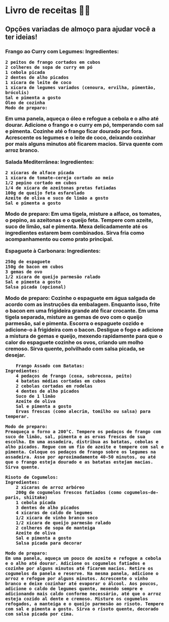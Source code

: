 <h1>Livro de receitas 🧑‍🍳</h1>
<h2> Opções variadas de almoço para ajudar você a ter ideias!</h2>
<h3> Frango ao Curry com Legumes:
Ingredientes:

    2 peitos de frango cortados em cubos
    2 colheres de sopa de curry em pó
    1 cebola picada
    2 dentes de alho picados
    1 xícara de leite de coco
    1 xícara de legumes variados (cenoura, ervilha, pimentão, brócolis)
    Sal e pimenta a gosto
    Óleo de cozinha
    Modo de preparo:
Em uma panela, aqueça o óleo e refogue a cebola e o alho até dourar. Adicione o frango e o curry em pó, temperando com sal e pimenta. Cozinhe até o frango ficar dourado por fora. Acrescente os legumes e o leite de coco, deixando cozinhar por mais alguns minutos até ficarem macios. Sirva quente com arroz branco.

Salada Mediterrânea:
Ingredientes:

    2 xícaras de alface picada
    1 xícara de tomate-cereja cortado ao meio
    1/2 pepino cortado em cubos
    1/4 de xícara de azeitonas pretas fatiadas
    100g de queijo feta esfarelado
    Azeite de oliva e suco de limão a gosto
    Sal e pimenta a gosto

Modo de preparo:
Em uma tigela, misture a alface, os tomates, o pepino, as azeitonas e o queijo feta. Tempere com azeite, suco de limão, sal e pimenta. Mexa delicadamente até os ingredientes estarem bem combinados. Sirva fria como acompanhamento ou como prato principal.

Espaguete à Carbonara:
Ingredientes:

    250g de espaguete
    150g de bacon em cubos
    3 gemas de ovo
    1/2 xícara de queijo parmesão ralado
    Sal e pimenta a gosto
    Salsa picada (opcional)

Modo de preparo:
Cozinhe o espaguete em água salgada de acordo com as instruções da embalagem. Enquanto isso, frite o bacon em uma frigideira grande até ficar crocante. Em uma tigela separada, misture as gemas de ovo com o queijo parmesão, sal e pimenta. Escorra o espaguete cozido e adicione-o à frigideira com o bacon. Desligue o fogo e adicione a mistura de gemas e queijo, mexendo rapidamente para que o calor do espaguete cozinhe os ovos, criando um molho cremoso. Sirva quente, polvilhado com salsa picada, se desejar.
    
    
        Frango Assado com Batatas:
    Ingredientes:
        4 pedaços de frango (coxa, sobrecoxa, peito)
        4 batatas médias cortadas em cubos
        2 cebolas cortadas em rodelas
        4 dentes de alho picados
        Suco de 1 limão
        Azeite de oliva
        Sal e pimenta a gosto
        Ervas frescas (como alecrim, tomilho ou salsa) para temperar.
   
    Modo de preparo:
    Preaqueça o forno a 200°C. Tempere os pedaços de frango com suco de limão, sal, pimenta e as ervas frescas de sua escolha. Em uma assadeira, distribua as batatas, cebolas e alho picados. Regue com um fio de azeite e tempere com sal e pimenta. Coloque os pedaços de frango sobre os legumes na assadeira. Asse por aproximadamente 40-50 minutos, ou até que o frango esteja dourado e as batatas estejam macias. Sirva quente.
  
    Risoto de Cogumelos:
    Ingredientes:
        2 xícaras de arroz arbóreo
        200g de cogumelos frescos fatiados (como cogumelos-de-paris, shiitake)
        1 cebola picada
        3 dentes de alho picados
        4 xícaras de caldo de legumes
        1/2 xícara de vinho branco seco
        1/2 xícara de queijo parmesão ralado
        2 colheres de sopa de manteiga
        Azeite de oliva
        Sal e pimenta a gosto
        Salsa picada para decorar

    Modo de preparo:
    Em uma panela, aqueça um pouco de azeite e refogue a cebola e o alho até dourar. Adicione os cogumelos fatiados e cozinhe por alguns minutos até ficarem macios. Retire os cogumelos da panela e reserve. Na mesma panela, adicione o arroz e refogue por alguns minutos. Acrescente o vinho branco e deixe cozinhar até evaporar o álcool. Aos poucos, adicione o caldo de legumes quente, mexendo sempre e adicionando mais caldo conforme necessário, até que o arroz esteja cozido al dente e cremoso. Misture os cogumelos refogados, a manteiga e o queijo parmesão ao risoto. Tempere com sal e pimenta a gosto. Sirva o risoto quente, decorado com salsa picada por cima.

  
